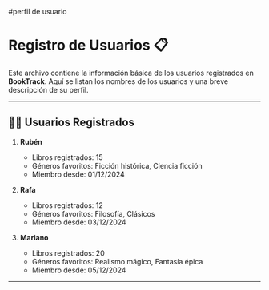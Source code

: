 #perfil de usuario
# Registro de Usuarios 📋

Este archivo contiene la información básica de los usuarios registrados en **BookTrack**. Aquí se listan los nombres de los usuarios y una breve descripción de su perfil.

---

## 🧑‍💻 **Usuarios Registrados**
1. **Rubén**  
   - Libros registrados: 15  
   - Géneros favoritos: Ficción histórica, Ciencia ficción  
   - Miembro desde: 01/12/2024  

2. **Rafa**  
   - Libros registrados: 12  
   - Géneros favoritos: Filosofía, Clásicos  
   - Miembro desde: 03/12/2024  

3. **Mariano**  
   - Libros registrados: 20  
   - Géneros favoritos: Realismo mágico, Fantasía épica  
   - Miembro desde: 05/12/2024  

---


